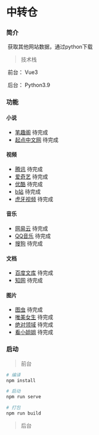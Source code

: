 # 中转仓

### 简介

​	获取其他网站数据，通过python下载

> 技术栈

​	前台： Vue3

​	后台： Python3.9



### 功能

#### 小说

- [笔趣阁](https://www.biqugee.com) 待完成
- [起点中文网](https://www.qidian.com/) 待完成

#### 视频

- [腾讯](https://v.qq.com/) 待完成
- [爱奇艺](https://www.iqiyi.com/) 待完成
- [优酷](https://www.youku.com/) 待完成
- [b站](https://www.bilibili.com/) 待完成
- [虎牙视频](https://v.huya.com/g/all?set_id=31&order=hot&page=1) 待完成

#### 音乐

- [网易云](https://music.163.com/) 待完成
- [QQ音乐](https://y.qq.com/) 待完成
- [搜狗](https://www.kugou.com/) 待完成

#### 文档

- [百度文库](https://wenku.baidu.com/) 待完成
- [知网](https://www.cnki.net/) 待完成

#### 图片

- [图虫](https://tuchong.com/tags/%E7%BE%8E%E5%A5%B3) 待完成
- [唯美女生](https://www.vmgirls.com/) 待完成
- [绝对领域](https://www.jdlingyu.com/) 待完成
- [看小姐姐](https://www.kanxiaojiejie.com/) 待完成



### 启动

> 前台

```bash
# 编译
npm install

# 启动
npm run serve

# 打包
npm run build
```



> 后台


